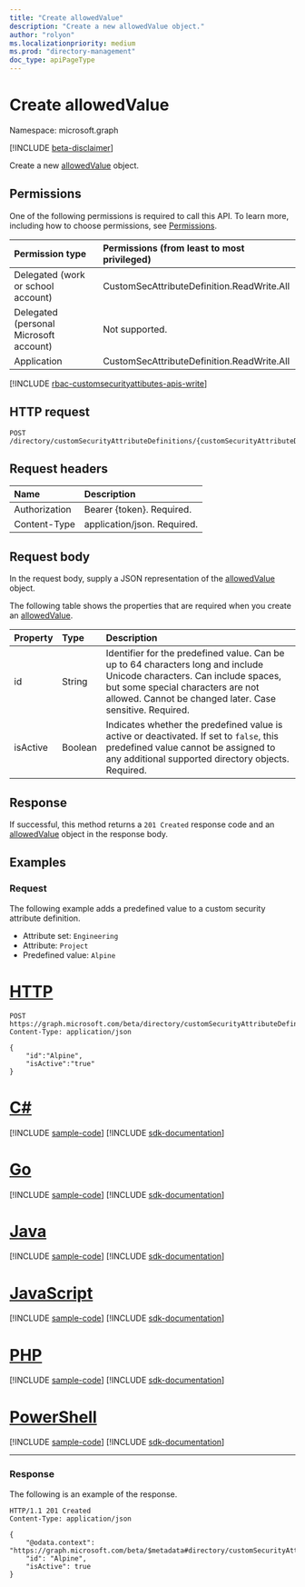 ```yaml
---
title: "Create allowedValue"
description: "Create a new allowedValue object."
author: "rolyon"
ms.localizationpriority: medium
ms.prod: "directory-management"
doc_type: apiPageType
---
```


# Create allowedValue

Namespace: microsoft.graph

[!INCLUDE [beta-disclaimer](../../includes/beta-disclaimer.md)]

Create a new [allowedValue](../resources/allowedvalue.md) object.

## Permissions

One of the following permissions is required to call this API. To learn more, including how to choose permissions, see [Permissions](/graph/permissions-reference).

|Permission type|Permissions (from least to most privileged)|
|:---|:---|
|Delegated (work or school account)|CustomSecAttributeDefinition.ReadWrite.All|
|Delegated (personal Microsoft account)|Not supported.|
|Application|CustomSecAttributeDefinition.ReadWrite.All|

[!INCLUDE [rbac-customsecurityattibutes-apis-write](../includes/rbac-for-apis/rbac-customsecurityattibutes-apis-write.md)]

## HTTP request

<!-- {
  "blockType": "ignored"
}
-->
``` http
POST /directory/customSecurityAttributeDefinitions/{customSecurityAttributeDefinitionId}/allowedValues
```

## Request headers

|Name|Description|
|:---|:---|
|Authorization|Bearer {token}. Required.|
|Content-Type|application/json. Required.|

## Request body

In the request body, supply a JSON representation of the [allowedValue](../resources/allowedvalue.md) object.

The following table shows the properties that are required when you create an [allowedValue](../resources/allowedvalue.md).

|Property|Type|Description|
|:---|:---|:---|
|id|String|Identifier for the predefined value. Can be up to 64 characters long and include Unicode characters. Can include spaces, but some special characters are not allowed. Cannot be changed later. Case sensitive. Required.|
|isActive|Boolean|Indicates whether the predefined value is active or deactivated. If set to `false`, this predefined value cannot be assigned to any additional supported directory objects. Required.|

## Response

If successful, this method returns a `201 Created` response code and an [allowedValue](../resources/allowedvalue.md) object in the response body.

## Examples

### Request

The following example adds a predefined value to a custom security attribute definition.

+ Attribute set: `Engineering`
+ Attribute: `Project`
+ Predefined value: `Alpine`

# [HTTP](#tab/http)
<!-- {
  "blockType": "request",
  "name": "create_allowedvalue",
  "sampleKeys": ["Engineering_Project"]
}
-->
``` http
POST https://graph.microsoft.com/beta/directory/customSecurityAttributeDefinitions/Engineering_Project/allowedValues
Content-Type: application/json

{
    "id":"Alpine",
    "isActive":"true"
}
```

# [C#](#tab/csharp)
[!INCLUDE [sample-code](../includes/snippets/csharp/create-allowedvalue-csharp-snippets.md)]
[!INCLUDE [sdk-documentation](../includes/snippets/snippets-sdk-documentation-link.md)]

# [Go](#tab/go)
[!INCLUDE [sample-code](../includes/snippets/go/create-allowedvalue-go-snippets.md)]
[!INCLUDE [sdk-documentation](../includes/snippets/snippets-sdk-documentation-link.md)]

# [Java](#tab/java)
[!INCLUDE [sample-code](../includes/snippets/java/create-allowedvalue-java-snippets.md)]
[!INCLUDE [sdk-documentation](../includes/snippets/snippets-sdk-documentation-link.md)]

# [JavaScript](#tab/javascript)
[!INCLUDE [sample-code](../includes/snippets/javascript/create-allowedvalue-javascript-snippets.md)]
[!INCLUDE [sdk-documentation](../includes/snippets/snippets-sdk-documentation-link.md)]

# [PHP](#tab/php)
[!INCLUDE [sample-code](../includes/snippets/php/create-allowedvalue-php-snippets.md)]
[!INCLUDE [sdk-documentation](../includes/snippets/snippets-sdk-documentation-link.md)]

# [PowerShell](#tab/powershell)
[!INCLUDE [sample-code](../includes/snippets/powershell/create-allowedvalue-powershell-snippets.md)]
[!INCLUDE [sdk-documentation](../includes/snippets/snippets-sdk-documentation-link.md)]

---

### Response

The following is an example of the response.

<!-- {
  "blockType": "response",
  "truncated": true,
  "@odata.type": "microsoft.graph.allowedValue"
}
-->
``` http
HTTP/1.1 201 Created
Content-Type: application/json

{
    "@odata.context": "https://graph.microsoft.com/beta/$metadata#directory/customSecurityAttributeDefinitions('Engineering_Project')/allowedValues/$entity",
    "id": "Alpine",
    "isActive": true
}
```
